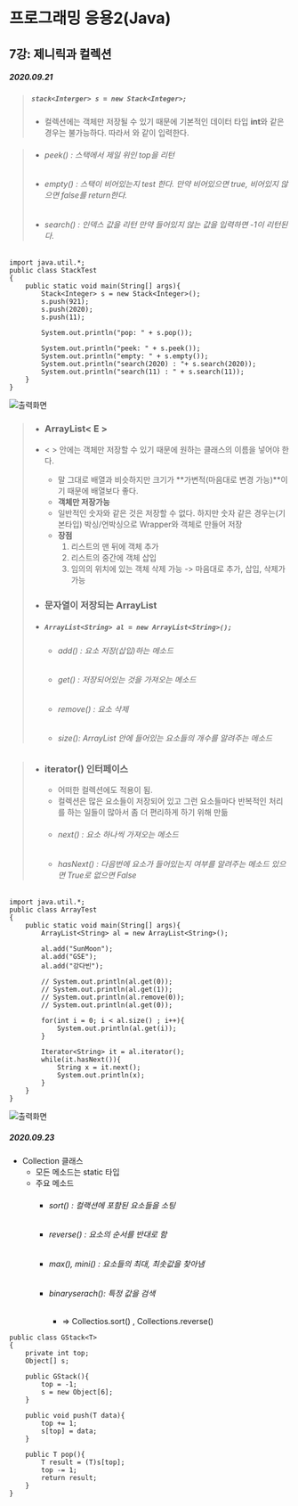 # 프로그래밍 응용2(Java)

## 7강: 제니릭과 컬렉션

##### 2020.09.21

> ##### `stack<Interger> s = new Stack<Integer>;`
> + 컬렉션에는 객체만 저장될 수 있기 때문에 기본적인 데이터 타입 **int**와 같은 경우는 불가능하다. 따라서 <Integer>와 같이 입력한다.

> + ###### peek() : 스택에서 제일 위인 top을 리턴
> + ###### empty() : 스택이 비어있는지 test 한다. 만약 비어있으면 true, 비어있지 않으면 false를 return한다.
> + ###### search() : 인덱스 값을 리턴 만약 들어있지 않는 값을 입력하면 -1이 리턴된다.	

``` 	
import java.util.*;
public class StackTest
{
    public static void main(String[] args){
        Stack<Integer> s = new Stack<Integer>();
        s.push(921);
        s.push(2020);
        s.push(11);

        System.out.println("pop: " + s.pop());
        
        System.out.println("peek: " + s.peek());
        System.out.println("empty: " + s.empty());
        System.out.println("search(2020) : "+ s.search(2020));
        System.out.println("search(11) : " + s.search(11));
    }
}
```

![출력화면](https://user-images.githubusercontent.com/63287630/94412508-d38e6e00-01b4-11eb-812a-d1b75a150943.png)

> + ### ArrayList< E >
> + < > 안에는 객체만 저장할 수 있기 때문에 원하는 클래스의 이름을 넣어야 한다. 
> 	+ 말 그대로 배열과 비슷하지만 크기가 **가변적(마음대로 변경 가능)**이기 때문에 배열보다 좋다.
> 	+ **객체만 저장가능**
> 	+ 일반적인 숫자와 같은 것은 저장할 수 없다. 하지만 숫자 같은 경우는(기본타입) 박싱/언박싱으로 Wrapper와 객체로 만들어 저장
> 	+ **장점**
> 		1. 리스트의 맨 뒤에 객체 추가
> 		2. 리스트의 중간에 객체 삽입
> 		3. 임의의 위치에 있는 객체 삭제 가능
> 		-> 마음대로 추가, 삽입, 삭제가 가능  
>
>
>  
> + ### 문자열이 저장되는 ArrayList
> + ##### `ArrayList<String> al = new ArrayList<String>();`
> 	+ ###### add() : 요소 저장(삽입)하는 메소드
> 	+ ###### get() : 저장되어있는 것을 가져오는 메소드
> 	+ ###### remove() : 요소 삭제
> 	+ ###### size(): ArrayList 안에 들어있는 요소들의 개수를 알려주는 메소드

> + ### iterator() 인터페이스
> 	+ 어떠한 컬렉션에도 적용이 됨.
> 	+ 컬렉션은 많은 요소들이 저장되어 있고 그런 요소들마다 반복적인 처리를 하는 일들이 많아서 좀 더 편리하게 하기 위해 만듦
> 	+ ###### next() : 요소 하나씩 가져오는 메소드
> 	+ ###### hasNext() : 다음번에 요소가 들어있는지 여부를 알려주는 메소드 있으면 True로 없으면 False

```
import java.util.*;
public class ArrayTest
{
    public static void main(String[] args){
        ArrayList<String> al = new ArrayList<String>(); 
        
        al.add("SunMoon");
        al.add("GSE");
        al.add("강다빈");
        
        // System.out.println(al.get(0));
        // System.out.println(al.get(1));
        // System.out.println(al.remove(0));
        // System.out.println(al.get(0));
        
        for(int i = 0; i < al.size() ; i++){
            System.out.println(al.get(i));
        }

        Iterator<String> it = al.iterator(); 
        while(it.hasNext()){
            String x = it.next();
            System.out.println(x);      
        }
    }
}
```

![출력화면](https://user-images.githubusercontent.com/63287630/94413363-f1100780-01b5-11eb-901d-140657142e29.png)


##### 2020.09.23
+ Collection 클래스
	+ 모든 메소드는 static 타입
	+ 주요 메소드
		+ ###### sort() : 컬랙션에 포함된 요소들을 소팅
		+ ###### reverse() : 요소의 순서를 반대로 함
		+ ###### max(), mini() : 요소들의 최대, 최솟값을 찾아냄 
		+ ###### binaryserach(): 특정 값을 검색
			+ => Collectios.sort() , Collections.reverse()  

```
public class GStack<T> 
{
    private int top;
    Object[] s; 
    
    public GStack(){
        top = -1;
        s = new Object[6];
    }

    public void push(T data){
        top += 1;
        s[top] = data;
    }    
    
    public T pop(){
        T result = (T)s[top];
        top -= 1;
        return result;
    }
}
```
 
